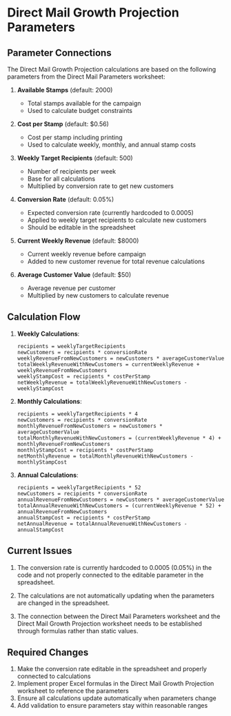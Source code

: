 # Direct Mail Growth Projection Parameters

## Parameter Connections

The Direct Mail Growth Projection calculations are based on the following parameters from the Direct Mail Parameters worksheet:

1. **Available Stamps** (default: 2000)
   - Total stamps available for the campaign
   - Used to calculate budget constraints

2. **Cost per Stamp** (default: $0.56)
   - Cost per stamp including printing
   - Used to calculate weekly, monthly, and annual stamp costs

3. **Weekly Target Recipients** (default: 500)
   - Number of recipients per week
   - Base for all calculations
   - Multiplied by conversion rate to get new customers

4. **Conversion Rate** (default: 0.05%)
   - Expected conversion rate (currently hardcoded to 0.0005)
   - Applied to weekly target recipients to calculate new customers
   - Should be editable in the spreadsheet

5. **Current Weekly Revenue** (default: $8000)
   - Current weekly revenue before campaign
   - Added to new customer revenue for total revenue calculations

6. **Average Customer Value** (default: $50)
   - Average revenue per customer
   - Multiplied by new customers to calculate revenue

## Calculation Flow

1. **Weekly Calculations**:
   ```
   recipients = weeklyTargetRecipients
   newCustomers = recipients * conversionRate
   weeklyRevenueFromNewCustomers = newCustomers * averageCustomerValue
   totalWeeklyRevenueWithNewCustomers = currentWeeklyRevenue + weeklyRevenueFromNewCustomers
   weeklyStampCost = recipients * costPerStamp
   netWeeklyRevenue = totalWeeklyRevenueWithNewCustomers - weeklyStampCost
   ```

2. **Monthly Calculations**:
   ```
   recipients = weeklyTargetRecipients * 4
   newCustomers = recipients * conversionRate
   monthlyRevenueFromNewCustomers = newCustomers * averageCustomerValue
   totalMonthlyRevenueWithNewCustomers = (currentWeeklyRevenue * 4) + monthlyRevenueFromNewCustomers
   monthlyStampCost = recipients * costPerStamp
   netMonthlyRevenue = totalMonthlyRevenueWithNewCustomers - monthlyStampCost
   ```

3. **Annual Calculations**:
   ```
   recipients = weeklyTargetRecipients * 52
   newCustomers = recipients * conversionRate
   annualRevenueFromNewCustomers = newCustomers * averageCustomerValue
   totalAnnualRevenueWithNewCustomers = (currentWeeklyRevenue * 52) + annualRevenueFromNewCustomers
   annualStampCost = recipients * costPerStamp
   netAnnualRevenue = totalAnnualRevenueWithNewCustomers - annualStampCost
   ```

## Current Issues

1. The conversion rate is currently hardcoded to 0.0005 (0.05%) in the code and not properly connected to the editable parameter in the spreadsheet.

2. The calculations are not automatically updating when the parameters are changed in the spreadsheet.

3. The connection between the Direct Mail Parameters worksheet and the Direct Mail Growth Projection worksheet needs to be established through formulas rather than static values.

## Required Changes

1. Make the conversion rate editable in the spreadsheet and properly connected to calculations
2. Implement proper Excel formulas in the Direct Mail Growth Projection worksheet to reference the parameters
3. Ensure all calculations update automatically when parameters change
4. Add validation to ensure parameters stay within reasonable ranges 